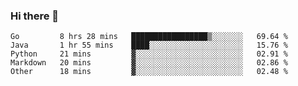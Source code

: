 ### Hi there 👋

<!--
**yeya24/yeya24** is a ✨ _special_ ✨ repository because its `README.md` (this file) appears on your GitHub profile.

Here are some ideas to get you started:

- 🔭 I’m currently working on ...
- 🌱 I’m currently learning ...
- 👯 I’m looking to collaborate on ...
- 🤔 I’m looking for help with ...
- 💬 Ask me about ...
- 📫 How to reach me: ...
- 😄 Pronouns: ...
- ⚡ Fun fact: ...
-->

<!--START_SECTION:waka-->
```text
Go         8 hrs 28 mins   █████████████████▒░░░░░░░   69.64 % 
Java       1 hr 55 mins    ████░░░░░░░░░░░░░░░░░░░░░   15.76 % 
Python     21 mins         ▓░░░░░░░░░░░░░░░░░░░░░░░░   02.91 % 
Markdown   20 mins         ▓░░░░░░░░░░░░░░░░░░░░░░░░   02.86 % 
Other      18 mins         ▓░░░░░░░░░░░░░░░░░░░░░░░░   02.48 % 
```
<!--END_SECTION:waka-->
